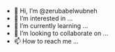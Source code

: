 - 👋 Hi, I’m @zerubabelwubneh
- 👀 I’m interested in ...
- 🌱 I’m currently learning ...
- 💞️ I’m looking to collaborate on ...
- 📫 How to reach me ...

<!---
zerubabelwubneh/zerubabelwubneh is a ✨ special ✨ repository because its `README.md` (this file) appears on your GitHub profile.
You can click the Preview link to take a look at your changes.
--->

